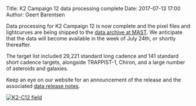 Title: K2 Campaign 12 data processing complete
Date: 2017-07-13 17:00
Author: Geert Barentsen

Data processing for K2 Campaign 12 is now complete
and the pixel files and lightcurves are being shipped
to the [data archive at MAST](http://archive.stsci.edu/k2).
We anticipate that the data will become available in the week of July 24th,
or shortly thereafter.

The target list included 29,221 standard long cadence
and 141 standard short cadence targets,
alongside TRAPPIST-1, Chiron,
and a large number of asteroids and galaxies.

Keep an eye on our website for an announcement of the release
and the associated [data release notes](k2-data-release-notes.html).

<a href="images/k2/k2-c12-field.png"><img class="img-responsive" style="max-width:600px;" src="images/k2/k2-c12-field.png" alt="K2-C12 field"></a>
